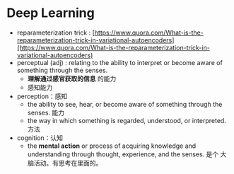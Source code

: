 # Deep Learning

* reparameterization trick : [https://www.quora.com/What-is-the-reparameterization-trick-in-variational-autoencoders](https://www.quora.com/What-is-the-reparameterization-trick-in-variational-autoencoders)
* perceptual (adj) : relating to the ability to interpret or become aware of something through the senses.
  * **理解通过感官获取的信息** 的能力
  * 感知能力
* perception：感知
  * the ability to see, hear, or become aware of something through the senses. 能力
  * the way in which something is regarded, understood, or interpreted.方法
* cognition：认知
  * the **mental action** or process of acquiring knowledge and understanding through thought, experience, and the senses. 是个 大脑活动。有思考在里面的。


